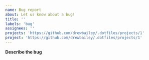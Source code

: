```yaml
---
name: Bug report
about: Let us know about a bug!
title: ''
labels: 'bug'
assignees: ''
projects: 'https://github.com/drewbailey/.dotfiles/projects/1'
project: 'https://github.com/drewbailey/.dotfiles/projects/1'
---
```


<!-- Please reserve GitHub issues for bug reports and feature requests.
test
-->

**Describe the bug**

